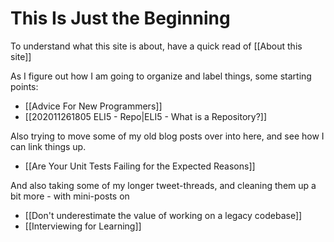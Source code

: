 # This Is Just the Beginning 

To understand what this site is about, have a quick read of [[About this site]]

As I figure out how I am going to organize and label things, some starting points:

- [[Advice For New Programmers]]
- [[202011261805 ELI5 - Repo|ELI5 - What is a Repository?]]

Also trying to move some of my old blog posts over into here, and see how I can link things up.

- [[Are Your Unit Tests Failing for the Expected Reasons]]

And also taking some of my longer tweet-threads, and cleaning them up a bit more - with mini-posts on

- [[Don't underestimate the value of working on a legacy codebase]]
- [[Interviewing for Learning]]